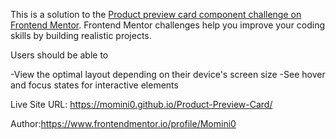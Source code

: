 This is a solution to the [Product preview card component challenge on Frontend Mentor](https://www.frontendmentor.io/challenges/product-preview-card-component-GO7UmttRfa). Frontend Mentor challenges help you improve your coding skills by building realistic projects. 

Users should be able to

-View the optimal layout depending on their device's screen size
-See hover and focus states for interactive elements

Live Site URL: https://momini0.github.io/Product-Preview-Card/

Author:https://www.frontendmentor.io/profile/Momini0
